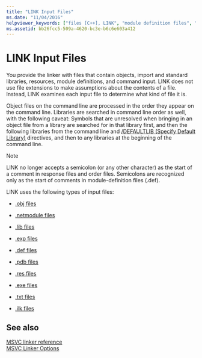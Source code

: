 ```yaml
---
title: "LINK Input Files"
ms.date: "11/04/2016"
helpviewer_keywords: ["files [C++], LINK", "module definition files", "resources [C++], linker files", "LINK tool [C++], input files", "module definition files, linker files", "input files [C++], LINK", "linker [C++], input files", "import libraries [C++], linker files", "command input to linker files [C++]"]
ms.assetid: bb26fcc5-509a-4620-bc3e-b6c6e603a412
---
```

# LINK Input Files

You provide the linker with files that contain objects, import and standard libraries, resources, module definitions, and command input. LINK does not use file extensions to make assumptions about the contents of a file. Instead, LINK examines each input file to determine what kind of file it is.

Object files on the command line are processed in the order they appear on the command line. Libraries are searched in command line order as well, with the following caveat: Symbols that are unresolved when bringing in an object file from a library are searched for in that library first, and then the following libraries from the command line and [/DEFAULTLIB (Specify Default Library)](defaultlib-specify-default-library.md) directives, and then to any libraries at the beginning of the command line.

> [!NOTE]
>  LINK no longer accepts a semicolon (or any other character) as the start of a comment in response files and order files. Semicolons are recognized only as the start of comments in module-definition files (.def).

LINK uses the following types of input files:

- [.obj files](dot-obj-files-as-linker-input.md)

- [.netmodule files](netmodule-files-as-linker-input.md)

- [.lib files](dot-lib-files-as-linker-input.md)

- [.exp files](dot-exp-files-as-linker-input.md)

- [.def files](dot-def-files-as-linker-input.md)

- [.pdb files](dot-pdb-files-as-linker-input.md)

- [.res files](dot-res-files-as-linker-input.md)

- [.exe files](dot-exe-files-as-linker-input.md)

- [.txt files](dot-txt-files-as-linker-input.md)

- [.ilk files](dot-ilk-files-as-linker-input.md)

## See also

[MSVC linker reference](linking.md)<br/>
[MSVC Linker Options](linker-options.md)
